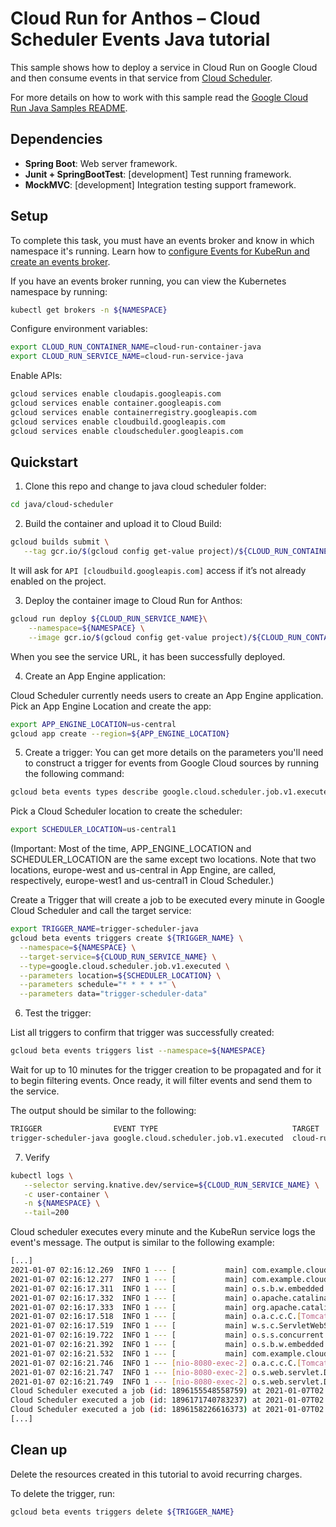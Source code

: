 # Cloud Run for Anthos – Cloud Scheduler Events Java tutorial

This sample shows how to deploy a service in Cloud Run on Google Cloud and then consume events in that service from [Cloud Scheduler](https://cloud.google.com/scheduler).

For more details on how to work with this sample read the [Google Cloud Run Java Samples README](https://github.com/GoogleCloudPlatform/java-docs-samples/tree/master/run).

## Dependencies

* **Spring Boot**: Web server framework.
* **Junit + SpringBootTest**: [development] Test running framework.
* **MockMVC**: [development] Integration testing support framework.

## Setup

To complete this task, you must have an events broker and know in which namespace it's running. Learn how to [configure Events for KubeRun and create an events broker](https://cloud.google.com/eventarc/docs/kuberun/cluster-configuration).

If you have an events broker running, you can view the Kubernetes namespace by running:
```sh
kubectl get brokers -n ${NAMESPACE}
```

Configure environment variables:

```sh
export CLOUD_RUN_CONTAINER_NAME=cloud-run-container-java
export CLOUD_RUN_SERVICE_NAME=cloud-run-service-java
```

Enable APIs:
```sh
gcloud services enable cloudapis.googleapis.com 
gcloud services enable container.googleapis.com 
gcloud services enable containerregistry.googleapis.com
gcloud services enable cloudbuild.googleapis.com
gcloud services enable cloudscheduler.googleapis.com
```

## Quickstart

1. Clone this repo and change to java cloud scheduler folder:
```sh
cd java/cloud-scheduler
```

2. Build the container and upload it to Cloud Build:

```sh
gcloud builds submit \
   --tag gcr.io/$(gcloud config get-value project)/${CLOUD_RUN_CONTAINER_NAME}
```
It will ask for `API [cloudbuild.googleapis.com]` access if it’s not already enabled on the project.

3. Deploy the container image to Cloud Run for Anthos:
```sh
gcloud run deploy ${CLOUD_RUN_SERVICE_NAME}\
    --namespace=${NAMESPACE} \
    --image gcr.io/$(gcloud config get-value project)/${CLOUD_RUN_CONTAINER_NAME}
```
When you see the service URL, it has been successfully deployed.

4. Create an App Engine application:

Cloud Scheduler currently needs users to create an App Engine application. Pick an App Engine Location and create the app:

```sh
export APP_ENGINE_LOCATION=us-central
gcloud app create --region=${APP_ENGINE_LOCATION}
```

5. Create a trigger:
You can get more details on the parameters you'll need to construct a trigger for events from Google Cloud sources by running the following command:
```sh
gcloud beta events types describe google.cloud.scheduler.job.v1.executed
```
Pick a Cloud Scheduler location to create the scheduler:
```sh
export SCHEDULER_LOCATION=us-central1
```
(Important: Most of the time, APP_ENGINE_LOCATION and SCHEDULER_LOCATION are the same except two locations. Note that two locations, europe-west and us-central in App Engine, are called, respectively, europe-west1 and us-central1 in Cloud Scheduler.)

Create a Trigger that will create a job to be executed every minute in Google Cloud Scheduler and call the target service:
```sh
export TRIGGER_NAME=trigger-scheduler-java
gcloud beta events triggers create ${TRIGGER_NAME} \
  --namespace=${NAMESPACE} \
  --target-service=${CLOUD_RUN_SERVICE_NAME} \
  --type=google.cloud.scheduler.job.v1.executed \
  --parameters location=${SCHEDULER_LOCATION} \
  --parameters schedule="* * * * *" \
  --parameters data="trigger-scheduler-data"
```

6. Test the trigger:

List all triggers to confirm that trigger was successfully created:
```sh
gcloud beta events triggers list --namespace=${NAMESPACE}
```
Wait for up to 10 minutes for the trigger creation to be propagated and for it to begin filtering events. Once ready, it will filter events and send them to the service.

The output should be similar to the following:
```sh
TRIGGER                EVENT TYPE                              TARGET
trigger-scheduler-java google.cloud.scheduler.job.v1.executed  cloud-run-service-java
```

7. Verify
```sh
kubectl logs \
   --selector serving.knative.dev/service=${CLOUD_RUN_SERVICE_NAME} \
   -c user-container \
   -n ${NAMESPACE} \
   --tail=200
```
Cloud scheduler executes every minute and the KubeRun service logs the event's message. The output is similar to the following example:
```sh
[...]
2021-01-07 02:16:12.269  INFO 1 --- [           main] com.example.cloudrun.Application         : Starting Application using Java 11.0.9.1 on cloud-run-service-java-00001-paw-deployment-98c86bb67-hbl9l with PID 1 (/cloud-scheduler.jar started by root in /)
2021-01-07 02:16:12.277  INFO 1 --- [           main] com.example.cloudrun.Application         : No active profile set, falling back to default profiles: default
2021-01-07 02:16:17.311  INFO 1 --- [           main] o.s.b.w.embedded.tomcat.TomcatWebServer  : Tomcat initialized with port(s): 8080 (http)
2021-01-07 02:16:17.332  INFO 1 --- [           main] o.apache.catalina.core.StandardService   : Starting service [Tomcat]
2021-01-07 02:16:17.333  INFO 1 --- [           main] org.apache.catalina.core.StandardEngine  : Starting Servlet engine: [Apache Tomcat/9.0.41]
2021-01-07 02:16:17.518  INFO 1 --- [           main] o.a.c.c.C.[Tomcat].[localhost].[/]       : Initializing Spring embedded WebApplicationContext
2021-01-07 02:16:17.519  INFO 1 --- [           main] w.s.c.ServletWebServerApplicationContext : Root WebApplicationContext: initialization completed in 4959 ms
2021-01-07 02:16:19.722  INFO 1 --- [           main] o.s.s.concurrent.ThreadPoolTaskExecutor  : Initializing ExecutorService 'applicationTaskExecutor'
2021-01-07 02:16:21.392  INFO 1 --- [           main] o.s.b.w.embedded.tomcat.TomcatWebServer  : Tomcat started on port(s): 8080 (http) with context path ''
2021-01-07 02:16:21.532  INFO 1 --- [           main] com.example.cloudrun.Application         : Started Application in 10.705 seconds (JVM running for 14.833)
2021-01-07 02:16:21.746  INFO 1 --- [nio-8080-exec-2] o.a.c.c.C.[Tomcat].[localhost].[/]       : Initializing Spring DispatcherServlet 'dispatcherServlet'
2021-01-07 02:16:21.747  INFO 1 --- [nio-8080-exec-2] o.s.web.servlet.DispatcherServlet        : Initializing Servlet 'dispatcherServlet'
2021-01-07 02:16:21.749  INFO 1 --- [nio-8080-exec-2] o.s.web.servlet.DispatcherServlet        : Completed initialization in 2 ms
Cloud Scheduler executed a job (id: 1896155548558759) at 2021-01-07T02:16:01.363Z
Cloud Scheduler executed a job (id: 1896171740783237) at 2021-01-07T02:18:00.115Z
Cloud Scheduler executed a job (id: 1896158226616373) at 2021-01-07T02:17:01.089Z
[...]
```

## Clean up

Delete the resources created in this tutorial to avoid recurring charges.
 
To delete the trigger, run:
```sh
gcloud beta events triggers delete ${TRIGGER_NAME}
```